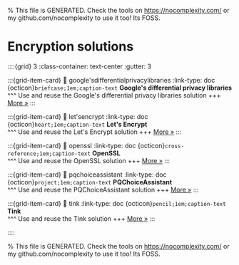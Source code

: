 
% This file is GENERATED. Check the tools on https://nocomplexity.com/ or my github.com/nocomplexity to use it too! Its FOSS. 

# Encryption solutions 
::::{grid} 3
:class-container: text-center
:gutter: 3 

:::{grid-item-card}
:link: google'sdifferentialprivacylibraries
:link-type: doc
{octicon}`briefcase;1em;caption-text` **Google's differential privacy libraries**        
^^^
Use and reuse the Google's differential privacy libraries solution
+++
[More »](google'sdifferentialprivacylibraries)
:::

:::{grid-item-card}
:link: let'sencrypt
:link-type: doc
{octicon}`heart;1em;caption-text` **Let's Encrypt**        
^^^
Use and reuse the Let's Encrypt solution
+++
[More »](let'sencrypt)
:::

:::{grid-item-card}
:link: openssl
:link-type: doc
{octicon}`cross-reference;1em;caption-text` **OpenSSL**        
^^^
Use and reuse the OpenSSL solution
+++
[More »](openssl)
:::

:::{grid-item-card}
:link: pqchoiceassistant
:link-type: doc
{octicon}`project;1em;caption-text` **PQChoiceAssistant**        
^^^
Use and reuse the PQChoiceAssistant solution
+++
[More »](pqchoiceassistant)
:::

:::{grid-item-card}
:link: tink
:link-type: doc
{octicon}`pencil;1em;caption-text` **Tink**        
^^^
Use and reuse the Tink solution
+++
[More »](tink)
:::

::::


% This file is GENERATED. Check the tools on https://nocomplexity.com/ or my github.com/nocomplexity to use it too! Its FOSS. 

